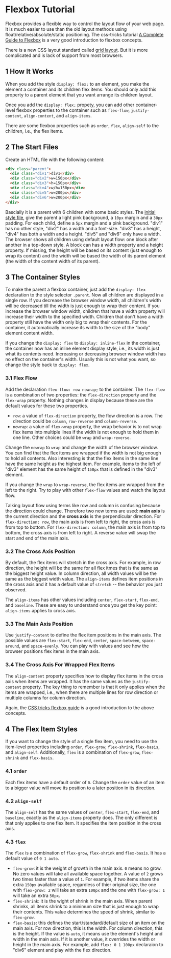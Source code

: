 # Flexbox Tutorial

Flexbox provides a flexible way to control the layout flow of your web page. It is much easier to use than the old layout methods using float/relative/absolute/static positioning. The css-tricks tutorial [A Complete Guide to Flexbox](https://css-tricks.com/snippets/css/a-guide-to-flexbox/) is a very good introduction to flexbox concepts.

There is a new CSS layout standard called [grid layout](https://css-tricks.com/snippets/css/complete-guide-grid/). But it is more complicated and is lack of support from most browsers.

## 1 How It Works

When you add the style `display: flex;` to an element, you make the element a container and its children flex items. You should only add this property to a parent element that you want arrange its children layout.

Once you add the `display: flex;` propety, you can add other container-level flexbox properties to the container such as `flex-flow`, `justify-content`, `align-content`, and `align-items`.

There are some flexbox properties such as `order`, `flex`, `align-self` to the children, i.e., the flex items.

## 2 The Start Files

Create an HTML file with the following content:

```html
<div class="parent">
  <div class="div1">div1</div>
  <div class="div2">w=150px</div>
  <div class="div3">h=150px</div>
  <div class="div4">w/h=150px</div>
  <div class="div5">w=200px</div>
  <div class="div6">w=200px</div>
</div>
```

Bascially it is a parent with 6 children with some basic styles. The [initial style file][css-tricks-flexbox], give the parent a light pink background, a `10px` margin and a `30px` padding. For each child, define a `5px` margin and a pink background. "div1" has no other style, "div2" has a width and a font-size. "div3" has a height, "div4" has both a width and a height. "div5" and "div6" only have a width. The browser shows all children using default layout flow: one block after another in a top-down style. A block can has a width property and a height property. If missing, the height will be based on its content (just enough to wrap its content) and the width will be based the width of its parent element (the width of the content width of its parent).

## 3 The Container Styles

To make the parent a flexbox container, just add the `display: flex` declaration to the style selector `.parent`. Now all children are displayed in a single row. If you decrease the browser window width, all children's width will be decreased till the width is just enough to wrap their content. If you increase the browser window width, children that have a width property will increase their width to the specified width. Children that don't have a width property still have the width only big to wrap their contents. For the container, it automatically increase its width to the size of the "body" element content width.

If you change the `display: flex` to `display: inline-flex` in the container, the container now has an inline element display style, i.e., its width is just what its contents need. Increasing or decreasing browser window width has no effect on the container's width. Usually this is not what you want, so change the style back to `display: flex`.

### 3.1 Flex Flow

Add the declaration `flex-flow: row nowrap;` to the container. The `flex-flow` is a combination of two properties: the `flex-direction` property and the `flex-wrap` property. Nothing changes in display because these are the default values for these two properties.

- `row`: a value of `flex-direction` property, the flow direction is a row. The direction could be `column`, `row-reverse` and `column-reverse`.
- `nowrap`: a value of `flex-wrap` property, the wrap behavior is to not wrap flex items into multiple lines if the width is not enough to hold them in one line. Other choices could be `wrap` and `wrap-reverse`.

Change the `nowrap` to `wrap` and change the width of the browser window. You can find that the flex items are wrapped if the width is not big enough to hold all contents. Also interesting is that the flex items in the same line have the same height as the highest item. For example, items to the left of "div3" element has the same height of `150px` that is defined in the "div3" element.

If you change the `wrap` to `wrap-reverse`, the flex items are wrapped from the left to the right. Try to play with other `flex-flow` values and watch the layout flow.

Talking layout flow using terms like row and column is confusing because the direction could change. Therefore two new terms are used: **main axis** is the current direction and the **cross axis** is the perpendicular direction. For `flex-direction: row`, the main axis is from left to right, the cross axis is from top to bottom. For `flex-direction: column`, the main axis is from top to bottom, the cross axis is from left to right. A reverse value will swap the start and end of the main axis.

### 3.2 The Cross Axis Position

By default, the flex items will stretch in the cross axis. For example, in row direction, the height will be the same for all flex itmes that is the same as the biggest height value. In column direction, all width values will be the same as the biggest width value. The `align-items` defines item positions in the cross axis and it has a default value of `stretch` -- the behavior you just observed.

The `align-items` has other values including `center`, `flex-start`, `flex-end`, and `baseline`. These are easy to understand once you get the key point: `align-items` applies to cross axis.

### 3.3 The Main Axis Position

Use `justify-content` to define the flex item positions in the main axis. The possible values are `flex-start`, `flex-end`, `center`, `space-between`, `space-around`, and `space-evenly`. You can play with values and see how the browser positions flex items in the main axis.

### 3.4 The Cross Axis For Wrapped Flex Items

The `align-content` property specifies how to display flex items in the cross axis when items are wrapped. It has the same values as the `justify-content` property. The key thing to remember is that it only applies when the items are wrapped, i.e., when there are multiple lines for row direction or multiple columns for column direction.

Again, the [CSS tricks flexbox guide][css-tricks-flexbox] is a good introduction to the above concepts.

## 4 The Flex Item Styles

If you want to change the style of a single flex item, you need to use the item-level properties including `order`, `flex-grow`, `flex-shrink`, `flex-basis`, and `align-self`. Additionally, `flex` is a combination of `flex-grow`, `flex-shrink` and `flex-basis`.

### 4.1 `order`

Each flex items have a default order of `0`. Change the `order` value of an item to a bigger value will move its position to a later position in its direction.

### 4.2 `align-self`

The `align-self` has the same values of `center`, `flex-start`, `flex-end`, and `baseline`, exactly as the `align-items` property does. The only different is that only applies to one flex item. It specifies the item position in the cross axis.

### 4.3 `flex`

The `flex` is a combination of `flex-grow`, `flex-shrink` and `flex-basis`. It has a default value of `0 1 auto`.

- `flex-grow`: it is the weight of growth in the main axis. `0` means no grow. No zero values will take all available space together. A value of `2` grows two times faster than a value of `1`. For example, if two items share the extra `150px` available space, regardless of thier original size, the one with `flex-grow: 2` will take an extra `100px` and the one with `flex-grow: 1` will take an extra `50px`.
- `flex-shrink`: it is the wight of shrink in the main axis. When parent shrinks, all items shrink to a minimum size that is just enough to wrap their contents. This value determines the speed of shrink, similar to `flex-grow`.
- `flex-basis`: this defines the start/standard/default size of an item on the main axis. For row direction, this is the width. For column direction, this is the height. If the value is `auto`, it means use the element's height and width in the main axis. If it is another value, it overrides the width or height in the main axis. For example, add `flex: 0 1 100px` declaraion to "div6" element and play with the flex direction.

[css-tricks-flexbox]: (https://css-tricks.com/snippets/css/a-guide-to-flexbox/)
